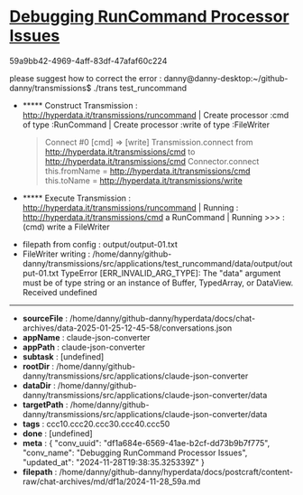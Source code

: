 # [Debugging RunCommand Processor Issues](https://claude.ai/chat/df1a684e-6569-41ae-b2cf-dd73b9b7f775)

59a9bb42-4969-4aff-83df-47afaf60c224

please suggest how to correct the error : danny@danny-desktop:~/github-danny/transmissions$ ./trans test_runcommand
+ ***** Construct Transmission :  <http://hyperdata.it/transmissions/runcommand>
| Create processor :cmd of type :RunCommand
| Create processor :write of type :FileWriter
  > Connect #0 [cmd] => [write]
Transmission.connect from http://hyperdata.it/transmissions/cmd to http://hyperdata.it/transmissions/cmd
Connector.connect this.fromName = http://hyperdata.it/transmissions/cmd this.toName =  http://hyperdata.it/transmissions/write
+ ***** Execute Transmission :  <http://hyperdata.it/transmissions/runcommand>
| Running : http://hyperdata.it/transmissions/cmd a RunCommand
| Running >>> :  (cmd) write a FileWriter
 - filepath from config : output/output-01.txt
 - FileWriter writing : /home/danny/github-danny/transmissions/src/applications/test_runcommand/data/output/output-01.txt
TypeError [ERR_INVALID_ARG_TYPE]: The "data" argument must be of type string or an instance of Buffer, TypedArray, or DataView. Received undefined

---

* **sourceFile** : /home/danny/github-danny/hyperdata/docs/chat-archives/data-2025-01-25-12-45-58/conversations.json
* **appName** : claude-json-converter
* **appPath** : claude-json-converter
* **subtask** : [undefined]
* **rootDir** : /home/danny/github-danny/transmissions/src/applications/claude-json-converter
* **dataDir** : /home/danny/github-danny/transmissions/src/applications/claude-json-converter/data
* **targetPath** : /home/danny/github-danny/transmissions/src/applications/claude-json-converter/data
* **tags** : ccc10.ccc20.ccc30.ccc40.ccc50
* **done** : [undefined]
* **meta** : {
  "conv_uuid": "df1a684e-6569-41ae-b2cf-dd73b9b7f775",
  "conv_name": "Debugging RunCommand Processor Issues",
  "updated_at": "2024-11-28T19:38:35.325339Z"
}
* **filepath** : /home/danny/github-danny/hyperdata/docs/postcraft/content-raw/chat-archives/md/df1a/2024-11-28_59a.md
